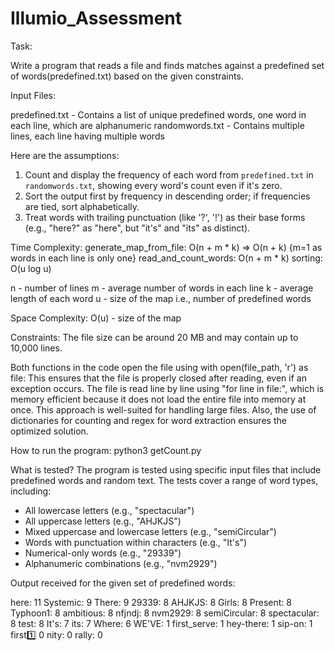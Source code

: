 # Illumio_Assessment
Task: 

Write a program that reads a file and finds matches against a predefined set of words(predefined.txt) based on the given constraints.  


Input Files:

predefined.txt	- Contains a list of unique predefined words, one word in each line, which are alphanumeric
randomwords.txt	-  Contains multiple lines, each line having multiple words


Here are the assumptions:

1. Count and display the frequency of each word from `predefined.txt` in `randomwords.txt`, showing every word's count even if it's zero.
2. Sort the output first by frequency in descending order; if frequencies are tied, sort alphabetically.
3. Treat words with trailing punctuation (like '?', '!') as their base forms (e.g., "here?" as "here", but "it's" and "its" as distinct).


Time Complexity:
generate_map_from_file: O(n + m * k) => O(n + k) {m=1 as words in each line is only one}
read_and_count_words: O(n + m * k)
sorting: O(u log u)

n - number of lines
m - average number of words in each line
k -  average length of each word
u - size of the map i.e., number of predefined words 

Space Complexity: O(u) - size of the map

Constraints: The file size can be around 20 MB and may contain up to 10,000 lines.

Both functions in the code open the file using with open(file_path, 'r') as file: This ensures that the file is properly closed after reading, even if an exception occurs. The file is read line by line using "for line in file:", which is memory efficient because it does not load the entire file into memory at once. This approach is well-suited for handling large files.
Also, the use of dictionaries for counting and regex for word extraction ensures the optimized solution.

How to run the program: python3 getCount.py

What is tested?
The program is tested using specific input files that include predefined words and random text. The tests cover a range of word types, including:

- All lowercase letters (e.g., "spectacular")
- All uppercase letters (e.g., "AHJKJS")
- Mixed uppercase and lowercase letters (e.g., "semiCircular")
- Words with punctuation within characters (e.g., "It's")
- Numerical-only words (e.g., "29339")
- Alphanumeric combinations (e.g., "nvm2929")

Output received for the given set of predefined words:

here: 11
Systemic: 9
There: 9
29339: 8
AHJKJS: 8
Girls: 8
Present: 8
Typhoon1: 8
ambitious: 8
nfjndj: 8
nvm2929: 8
semiCircular: 8
spectacular: 8
test: 8
It's: 7
its: 7
Where: 6
WE'VE: 1
first_serve: 1
hey-there: 1
sip-on: 1
first:one: 0
nity: 0
rally: 0
